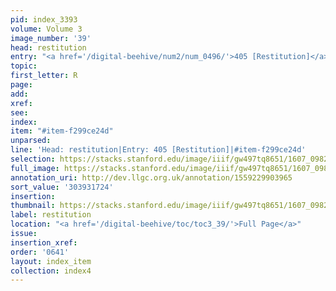 ```yaml
---
pid: index_3393
volume: Volume 3
image_number: '39'
head: restitution
entry: "<a href='/digital-beehive/num2/num_0496/'>405 [Restitution]</a>"
topic:
first_letter: R
page:
add:
xref:
see:
index:
item: "#item-f299ce24d"
unparsed:
line: 'Head: restitution|Entry: 405 [Restitution]|#item-f299ce24d'
selection: https://stacks.stanford.edu/image/iiif/gw497tq8651/1607_0982/1509,1724,616,189/full/0/default.jpg
full_image: https://stacks.stanford.edu/image/iiif/gw497tq8651/1607_0982/full/full/0/default.jpg
annotation_uri: http://dev.llgc.org.uk/annotation/1559229903965
sort_value: '303931724'
insertion:
thumbnail: https://stacks.stanford.edu/image/iiif/gw497tq8651/1607_0982/1509,1724,616,189/150,/0/default.jpg
label: restitution
location: "<a href='/digital-beehive/toc/toc3_39/'>Full Page</a>"
issue:
insertion_xref:
order: '0641'
layout: index_item
collection: index4
---
```

